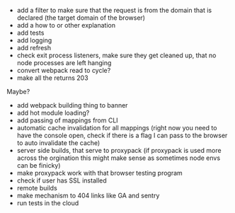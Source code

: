 - add a filter to make sure that the request is from the domain that is declared (the target domain of the browser)
- add a how to or other explanation
- add tests
- add logging
- add refresh
- check exit process listeners, make sure they get cleaned up, that no node processes are left hanging
- convert webpack read to cycle?
- make all the returns 203

Maybe?

- add webpack building thing to banner
- add hot module loading?
- add passing of mappings from CLI
- automatic cache invalidation for all mappings (right now you need to have the console open, check if there is a flag I can pass to the browser to auto invalidate the cache)
- server side builds, that serve to proxypack (if proxypack is used more across the orgination this might make sense as sometimes node envs can be finicky)
- make proxypack work with that browser testing program
- check if user has SSL installed
- remote builds
- make mechanism to 404 links like GA and sentry
- run tests in the cloud
